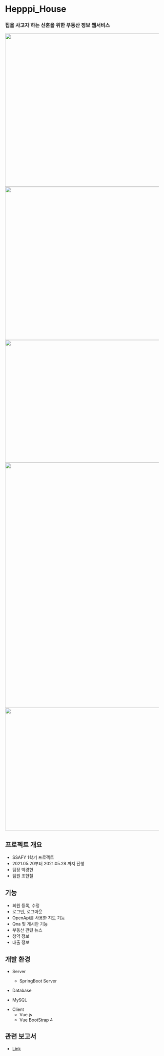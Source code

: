 # Hepppi_House

### 집을 사고자 하는 신혼을 위한 부동산 정보 웹서비스

<img src="https://user-images.githubusercontent.com/50797070/124928398-86d89d00-e03a-11eb-9997-1611e1897add.PNG" width="700" height="500"/>
<div style="flex-direction: row;">
  <img src="https://user-images.githubusercontent.com/50797070/124928589-ad96d380-e03a-11eb-9b25-2e93abf84418.PNG" width="700" height="500"/>
  <img src="https://user-images.githubusercontent.com/50797070/124928256-6f011900-e03a-11eb-87ed-8c2e85429e19.PNG" width="700" height="400"/>
</div>
<div style="flex-direction: row;">
  <img src="https://user-images.githubusercontent.com/50797070/124928436-8c35e780-e03a-11eb-88cd-0a123130f08d.PNG" width="700" height="800"/>
  <img src="https://user-images.githubusercontent.com/50797070/124928484-96f07c80-e03a-11eb-954f-73435c143c64.PNG" width="700" height="400"/>
</div>

## 프로젝트 개요
- SSAFY 1학기 프로젝트
- 2021.05.20부터 2021.05.28 까지 진행
- 팀장 박경현
- 팀원 조현철 

## 기능
- 회원 등록, 수정
- 로그인, 로그아웃
- OpenApi를 사용한 지도 기능
- Qna 및 게시판 기능
- 부동산 관련 뉴스
- 청약 정보
- 대출 정보

## 개발 환경
- Server
  + SpringBoot Server

- Database
+ MySQL

- Client
  + Vue.js
  + Vue BootStrap 4

## 관련 보고서
- [Link](https://github.com/johyeoncheol/Hepppi_House/tree/master/document)
